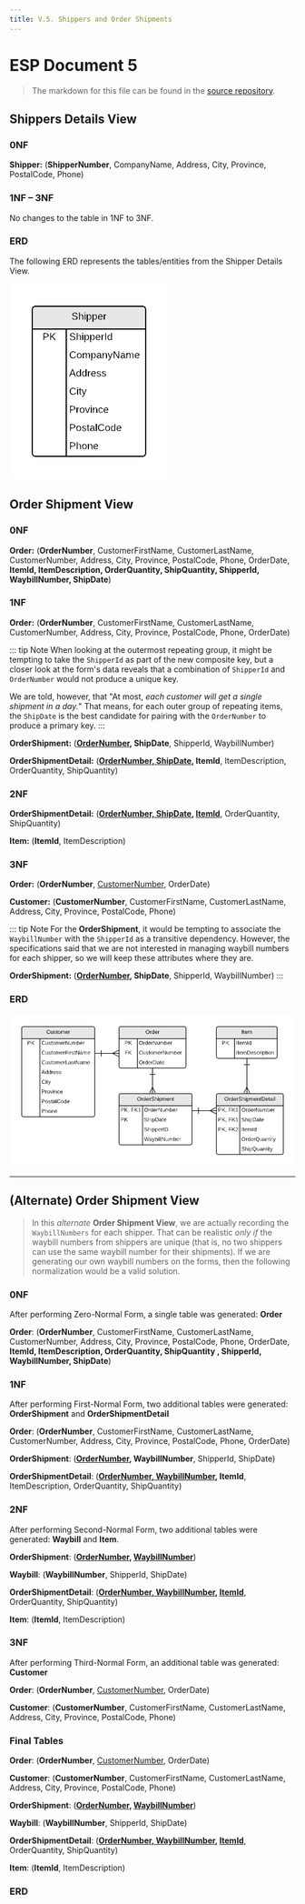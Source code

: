```yaml
---
title: V.5. Shippers and Order Shipments
---
```

# ESP Document 5

> The markdown for this file can be found in the [source repository](https://raw.githubusercontent.com/DMIT-1508/DMIT-1508.github.io/dev/demos/esp/specs/ESP-5.md).

## Shippers Details View

### 0NF

**Shipper:** (<b class="pk">ShipperNumber</b>, CompanyName, Address, City, Province, PostalCode, Phone)

### 1NF – 3NF

No changes to the table in 1NF to 3NF.

### ERD

The following ERD represents the tables/entities from the Shipper Details View.

![](./ESP-5-ERD-ShipperDetails.png)

## Order Shipment View

### 0NF

**Order:** (<b class="pk">OrderNumber</b>, CustomerFirstName, CustomerLastName, CustomerNumber, Address, City, Province, PostalCode, Phone, OrderDate, <b class="rg"><b class="rg">ItemId, ItemDescription, OrderQuantity, ShipQuantity</b>, ShipperId, WaybillNumber, ShipDate</b>)

### 1NF

**Order:** (<b class="pk">OrderNumber</b>, CustomerFirstName, CustomerLastName, CustomerNumber, Address, City, Province, PostalCode, Phone, OrderDate)

::: tip Note
When looking at the outermost repeating group, it might be tempting to take the `ShipperId` as part of the new composite key, but a closer look at the form's data reveals that a combination of `ShipperId` and `OrderNumber` would not produce a unique key.

We are told, however, that "At most, *each customer will get a single shipment in a day.*" That means, for each outer group of repeating items, the `ShipDate` is the best candidate for pairing with the `OrderNumber` to produce a primary key.
:::

**OrderShipment:** (<b class="pk"><u class="fk">OrderNumber</u>, ShipDate</b>, ShipperId, WaybillNumber)

**OrderShipmentDetail:** (<b class="pk"><u class="fk">OrderNumber, ShipDate</u>, ItemId</b>, ItemDescription, OrderQuantity, ShipQuantity)

### 2NF

**OrderShipmentDetail:** (<b class="pk"><u class="fk">OrderNumber, ShipDate</u>, <u class="fk">ItemId</u></b>, OrderQuantity, ShipQuantity)

**Item:** (<b class="pk">ItemId</b>, ItemDescription)

### 3NF

**Order:** (<b class="pk">OrderNumber</b>, <u class="fk">CustomerNumber</u>, OrderDate)

**Customer:** (<b class="pk">CustomerNumber</b>, CustomerFirstName, CustomerLastName, Address, City, Province, PostalCode, Phone)

::: tip Note
For the **OrderShipment**, it would be tempting to associate the `WaybillNumber` with the `ShipperId` as a transitive dependency. However, the specifications said that we are not interested in managing waybill numbers for each shipper, so we will keep these attributes where they are.

**OrderShipment:** (<b class="pk"><u class="fk">OrderNumber</u>, ShipDate</b>, ShipperId, WaybillNumber)
:::

### ERD

![](./ESP-5-ERD-OrderShipment.png)

----

## (Alternate) Order Shipment View

> In this *alternate* **Order Shipment View**, we are actually recording the `WaybillNumbers` for each shipper. That can be realistic *only if* the waybill numbers from shippers are unique (that is, no two shippers can use the same waybill number for their shipments). If we are generating our own waybill numbers on the forms, then the following normalization would be a valid solution.

### 0NF

After performing Zero-Normal Form, a single table was generated: **Order**

**Order**: (<b class="pk">OrderNumber</b>, CustomerFirstName, CustomerLastName, CustomerNumber, Address, City, Province, PostalCode, Phone, OrderDate, <b class="rg"> <b class="rg"> ItemId, ItemDescription, OrderQuantity, ShipQuantity</b> , ShipperId, WaybillNumber, ShipDate</b>)

### 1NF

After performing First-Normal Form, two additional tables were generated: **OrderShipment** and **OrderShipmentDetail**

**Order**: (<b class="pk">OrderNumber</b>, CustomerFirstName, CustomerLastName, CustomerNumber, Address, City, Province, PostalCode, Phone, OrderDate)

**OrderShipment**: (<b class="pk"><u class="fk">OrderNumber</u>, WaybillNumber</b>, ShipperId, ShipDate)

**OrderShipmentDetail**: (<b class="pk"><u class="fk">OrderNumber, WaybillNumber</u>, ItemId</b>, ItemDescription, OrderQuantity, ShipQuantity)

### 2NF

After performing Second-Normal Form, two additional tables were generated: **Waybill** and **Item**.

**OrderShipment**: (<b class="pk"><u class="fk">OrderNumber</u>, <u class="fk">WaybillNumber</u></b>)

**Waybill**: (<b class="pk">WaybillNumber</b>, ShipperId, ShipDate)

**OrderShipmentDetail**: (<b class="pk"><u class="fk">OrderNumber, WaybillNumber</u>, <u class="fk">ItemId</u></b>, OrderQuantity, ShipQuantity)

**Item**: (<b class="pk">ItemId</b>, ItemDescription)


### 3NF

After performing Third-Normal Form, an additional table was generated: **Customer**

**Order**: (<b class="pk">OrderNumber</b>, <u class="fk">CustomerNumber</u>, OrderDate)

**Customer**: (<b class="pk">CustomerNumber</b>, CustomerFirstName, CustomerLastName, Address, City, Province, PostalCode, Phone)

### Final Tables

**Order**: (<b class="pk">OrderNumber</b>, <u class="fk">CustomerNumber</u>, OrderDate)

**Customer**: (<b class="pk">CustomerNumber</b>, CustomerFirstName, CustomerLastName, Address, City, Province, PostalCode, Phone)

**OrderShipment**: (<b class="pk"><u class="fk">OrderNumber</u>, <u class="fk">WaybillNumber</u></b>)

**Waybill**: (<b class="pk">WaybillNumber</b>, ShipperId, ShipDate)

**OrderShipmentDetail**: (<b class="pk"><u class="fk">OrderNumber, WaybillNumber</u>, <u class="fk">ItemId</u></b>, OrderQuantity, ShipQuantity)

**Item**: (<b class="pk">ItemId</b>, ItemDescription)

### ERD

<!-- ![](./ESP-5-ERD-OrderShipment.png)-->
